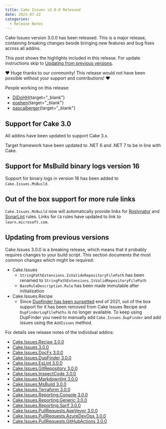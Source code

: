 ```yaml
---
title: Cake Issues v3.0.0 Released
date: 2023-07-22
categories:
  - Release Notes
---
```


Cake Issues version 3.0.0 has been released.
This is a major release, containing breaking changes beside bringing new features and bug fixes across all addins.

<!-- more -->

This post shows the highlights included in this release.
For update instructions skip to [Updating from previous versions](#updating-from-previous-versions).

❤ Huge thanks to our community! This release would not have been possible without your support and contributions! ❤

People working on this release:

* [DiDoHH](https://github.com/DiDoHH){target="_blank"}
* [eoehen](https://github.com/eoehen){target="_blank"}
* [pascalberger](https://github.com/pascalberger){target="_blank"}

## Support for Cake 3.0

All addins have been updated to support Cake 3.x.

Target framework have been updated to .NET 6 and .NET 7 to be in line with Cake.

## Support for MsBuild binary logs version 16

Support for binary logs in version 16 has been added to `Cake.Issues.MsBuild`.

## Out of the box support for more rule links

`Cake.Issues.MsBuild` now will automatically provide links for [Roslynator] and [SonarLint] rules.
Links for `CA` rules have updated to link to `learn.microsoft.com`.

## Updating from previous versions

Cake.Issues 3.0.0 is a breaking release, which means that it probably requires changes to your build script.
This section documents the most common changes which might be required:

* Cake.Issues
  * `StringPathExtensions.IsValideRepositoryFilePath` has been renamed to `StringPathExtensions.IsValidRepositoryFilePath`
  * `BaseRuleDescription.Rule` has been made immutable after initialization
* Cake.Issues.Recipe
  * Since [Dupfinder has been sunsetted] end of 2021, out of the box support for it has been removed from Cake Issues Recipe
    and `DupFinderLogFilePaths` is no longer available.
    To keep using DupFinder you need to manually add `Cake.Issues.DupFinder` and add issues using the `AddIssues` method.

For details see release notes of the individual addins:

* [Cake.Issues.Recipe 3.0.0](https://github.com/cake-contrib/Cake.Issues.Recipe/releases/tag/3.0.0)
* [Cake.Issues 3.0.0](https://github.com/cake-contrib/Cake.Issues/releases/tag/3.0.0)
* [Cake.Issues.DocFx 3.0.0](https://github.com/cake-contrib/Cake.Issues.DocFx/releases/tag/3.0.0)
* [Cake.Issues.DupFinder 3.0.0](https://github.com/cake-contrib/Cake.Issues.DupFinder/releases/tag/3.0.0)
* [Cake.Issues.EsLint 3.0.0](https://github.com/cake-contrib/Cake.Issues.EsLint/releases/tag/3.0.0)
* [Cake.Issues.GitRepository 3.0.0](https://github.com/cake-contrib/Cake.Issues.GitRepository/releases/tag/3.0.0)
* [Cake.Issues.InspectCode 3.0.0](https://github.com/cake-contrib/Cake.Issues.InspectCode/releases/tag/3.0.0)
* [Cake.Issues.Markdownlint 3.0.0](https://github.com/cake-contrib/Cake.Issues.Markdownlint/releases/tag/3.0.0)
* [Cake.Issues.MsBuild 3.0.0](https://github.com/cake-contrib/Cake.Issues.MsBuild/releases/tag/3.0.0)
* [Cake.Issues.Terraform 3.0.0](https://github.com/cake-contrib/Cake.Issues.Terraform/releases/tag/3.0.0)
* [Cake.Issues.Reporting.Console 3.0.0](https://github.com/cake-contrib/Cake.Issues.Reporting.Console/releases/tag/3.0.0)
* [Cake.Issues.Reporting.Generic 3.0.0](https://github.com/cake-contrib/Cake.Issues.Reporting.Generic/releases/tag/3.0.0)
* [Cake.Issues.Reporting.Sarif 3.0.0](https://github.com/cake-contrib/Cake.Issues.Reporting.Sarif/releases/tag/3.0.0)
* [Cake.Issues.PullRequests.AppVeyor 3.0.0](https://github.com/cake-contrib/Cake.Issues.PullRequests.AppVeyor/releases/tag/3.0.0)
* [Cake.Issues.PullRequests.AzureDevOps 3.0.0](https://github.com/cake-contrib/Cake.Issues.PullRequests.AzureDevOps/releases/tag/3.0.0)
* [Cake.Issues.PullRequests.GitHubActions 3.0.0](https://github.com/cake-contrib/Cake.Issues.PullRequests.GitHubActions/releases/tag/3.0.0)

[Roslynator]: https://josefpihrt.github.io/docs/roslynator/
[SonarLint]: https://www.sonarsource.com/products/sonarlint/
[Dupfinder has been sunsetted]: https://blog.jetbrains.com/dotnet/2021/08/12/sunsetting-dupfinder-command-line-tool/
